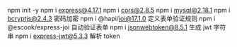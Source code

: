 npm init -y
npm i express@4.17.1
npm i cors@2.8.5
npm i mysql@2.18.1
npm i bcryptjs@2.4.3 密码加密
npm i @hapi/joi@17.1.0 定义表单验证规则
npm i @escook/express-joi 自动验证表单
npm i jsonwebtoken@8.5.1 生成 jwt 字符串
npm i express-jwt@5.3.3 解析 token
